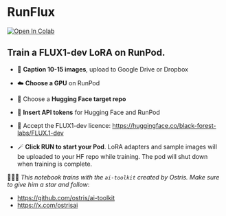 # RunFlux

<a target="_blank" href="https://drive.google.com/file/d/1Hu-Vb3SHmmNJtjtSE8MLCCTO1razFQ1N/view?usp=sharing">
  <img src="https://colab.research.google.com/assets/colab-badge.svg" alt="Open In Colab"/>
</a>

 ## Train a FLUX1-dev LoRA on RunPod.

 * 📸 **Caption 10-15 images**, upload to Google Drive or Dropbox

 * ☁️ **Choose a GPU** on RunPod

 * 🤗 Choose a **Hugging Face target repo**

 * 🔑 **Insert API tokens** for Hugging Face and RunPod

 * 🔑 Accept the FLUX1-dev licence: https://huggingface.co/black-forest-labs/FLUX.1-dev

 * 🪄 **Click RUN to start your Pod**. LoRA adapters and sample images will be uploaded to your HF repo while training. The pod will shut down when training is complete.

 💪💪💪 *This notebook trains with the `ai-toolkit` created by Ostris. Make sure to give him a star and follow*:
 * https://github.com/ostris/ai-toolkit
 * https://x.com/ostrisai

